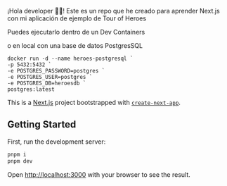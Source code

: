 ¡Hola developer 👋🏻! Este es un repo que he creado para aprender Next.js con mi aplicación de ejemplo de Tour of Heroes 

Puedes ejecutarlo dentro de un Dev Containers

o en local con una base de datos PostgresSQL

```pwsh
docker run -d --name heroes-postgresql `
-p 5432:5432 `
-e POSTGRES_PASSWORD=postgres `
-e POSTGRES_USER=postgres `
-e POSTGRES_DB=heroesdb `
postgres:latest
```


This is a [Next.js](https://nextjs.org) project bootstrapped with [`create-next-app`](https://nextjs.org/docs/app/api-reference/cli/create-next-app).

## Getting Started

First, run the development server:

```bash
pnpm i
pnpm dev
```

Open [http://localhost:3000](http://localhost:3000) with your browser to see the result.
